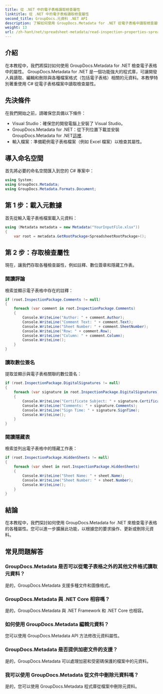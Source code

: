 ```yaml
---
title: 從 .NET 中的電子表格讀取檢查屬性
linktitle: 從 .NET 中的電子表格讀取檢查屬性
second_title: GroupDocs.元資料 .NET API
description: 了解如何使用 GroupDocs.Metadata for .NET 從電子表格中讀取檢查屬性。輕鬆存取評論、數位簽名和隱藏工作表。
weight: 13
url: /zh-hant/net/spreadsheet-metadata/read-inspection-properties-spreadsheets/
---
```

## 介紹
在本教程中，我們將探討如何使用 GroupDocs.Metadata for .NET 檢查電子表格中的屬性。 GroupDocs.Metadata for .NET 是一個功能強大的程式庫，可讓開發人員讀取、編輯和刪除與各種檔案格式（包括電子表格）相關的元資料。本教學特別著重使用 C# 從電子表格檔案中讀取檢查屬性。
## 先決條件
在我們開始之前，請確保您具備以下條件：
- Visual Studio：確保您的開發電腦上安裝了 Visual Studio。
-  GroupDocs.Metadata for .NET：從下列位置下載並安裝 GroupDocs.Metadata for .NET[這裡](https://releases.groupdocs.com/metadata/net/).
- 輸入檔案：準備範例電子表格檔案（例如 Excel 檔案）以檢查其屬性。

## 導入命名空間
首先將必要的命名空間匯入到您的 C# 專案中：
```csharp
using System;
using GroupDocs.Metadata;
using GroupDocs.Metadata.Formats.Document;
```
## 第 1 步：載入元數據
首先從輸入電子表格檔案載入元資料：
```csharp
using (Metadata metadata = new Metadata("YourInputFile.xlsx"))
{
    var root = metadata.GetRootPackage<SpreadsheetRootPackage>();
```
## 第 2 步：存取檢查屬性
現在，讓我們存取各種檢查屬性，例如註釋、數位簽章和隱藏工作表。
### 閱讀評論
檢索並顯示電子表格中存在的註釋：
```csharp
if (root.InspectionPackage.Comments != null)
{
    foreach (var comment in root.InspectionPackage.Comments)
    {
        Console.WriteLine("Author: " + comment.Author);
        Console.WriteLine("Comment Text: " + comment.Text);
        Console.WriteLine("Sheet Number: " + comment.SheetNumber);
        Console.WriteLine("Row: " + comment.Row);
        Console.WriteLine("Column: " + comment.Column);
        Console.WriteLine();
    }
}
```
### 讀取數位簽名
提取並顯示與電子表格關聯的數位簽名：
```csharp
if (root.InspectionPackage.DigitalSignatures != null)
{
    foreach (var signature in root.InspectionPackage.DigitalSignatures)
    {
        Console.WriteLine("Certificate Subject: " + signature.CertificateSubject);
        Console.WriteLine("Comments: " + signature.Comments);
        Console.WriteLine("Sign Time: " + signature.SignTime);
        Console.WriteLine();
    }
}
```
### 閱讀隱藏表
檢索並列出電子表格中的隱藏工作表：
```csharp
if (root.InspectionPackage.HiddenSheets != null)
{
    foreach (var sheet in root.InspectionPackage.HiddenSheets)
    {
        Console.WriteLine("Sheet Name: " + sheet.Name);
        Console.WriteLine("Sheet Number: " + sheet.Number);
        Console.WriteLine();
    }
}
```

## 結論
在本教程中，我們探討如何使用 GroupDocs.Metadata for .NET 來檢查電子表格的各種屬性。您可以進一步擴展此功能，以根據您的要求操作、更新或刪除元資料。

## 常見問題解答
### GroupDocs.Metadata 是否可以從電子表格之外的其他文件格式讀取元資料？
是的，GroupDocs.Metadata 支援多種文件和圖像格式。
### GroupDocs.Metadata 與 .NET Core 相容嗎？
是的，GroupDocs.Metadata 與 .NET Framework 和 .NET Core 也相容。
### 如何使用 GroupDocs.Metadata 編輯元資料？
您可以使用 GroupDocs.Metadata API 方法修改元資料屬性。
### GroupDocs.Metadata 是否提供加密文件的支援？
是的，GroupDocs.Metadata 可以處理加密和受密碼保護的檔案中的元資料。
### 我可以使用 GroupDocs.Metadata 從文件中刪除元資料嗎？
是的，您可以使用 GroupDocs.Metadata 程式庫從檔案中刪除元資料。